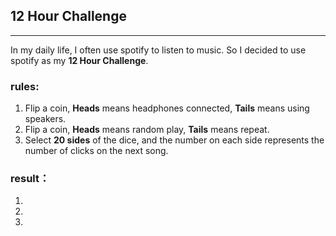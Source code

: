 ## 12 Hour Challenge
***
In my daily life, I often use spotify to listen to music. So I decided to use spotify as my **12 Hour Challenge**.

### rules:
1. Flip a coin, **Heads** means headphones connected, **Tails** means using speakers.
2. Flip a coin, **Heads** means random play, **Tails** means repeat.
3. Select **20 sides** of the dice, and the number on each side represents the number of clicks on the next song.

### result：
1.
2.
3.
